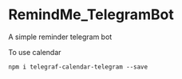 # RemindMe_TelegramBot
A simple reminder telegram bot

To use calendar 

```npm i telegraf-calendar-telegram --save```
